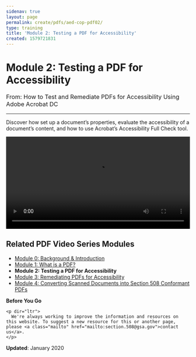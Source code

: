```yaml
---
sidenav: true
layout: page
permalink: create/pdfs/aed-cop-pdf02/
type: training
title: 'Module 2: Testing a PDF for Accessibility'
created: 1579721831
---
```


# Module 2: Testing a PDF for Accessibility

<p style="font-size:115%">
  From: How to Test and Remediate PDFs for Accessibility Using Adobe Acrobat DC
</p>

* * *

Discover how set up a document&rsquo;s properties, evaluate the accessibility of a document&rsquo;s content, and how to use Acrobat&rsquo;s Accessibility Full Check tool.

<video controls="controls" data-vscid="3qesx4ovd" style="width:100%"><source src="/sites/default/files/PDF/aed-cop-pdf-m02.mp4" type="video/mp4" /></video>

## Related PDF Video Series Modules

  * [Module 0: Background & Introduction][1]
  * [Module 1: What is a PDF?][2]
  * **Module 2: Testing a PDF for Accessibility**
  * [Module 3: Remediating PDFs for Accessibility][3]
  * [Module 4: Converting Scanned Documents into Section 508 Conformant PDFs][4]

<div class="panel panel-default">
  <div class="panel-body">
    <strong>Before You Go</strong>
    
    <p dir="ltr">
      We're always working to improve the information and resources on this website. To suggest a new resource for this or another page, please <a class="mailto" href="mailto:section.508@gsa.gov">contact us</a>.
    </p>
  </div>
</div>

**Updated**: January 2020

 [1]: {{site.baseurl}}/create/pdfs/aed-cop-pdf00
 [2]: {{site.baseurl}}/create/pdfs/aed-cop-pdf01
 [3]: {{site.baseurl}}/create/pdfs/aed-cop-pdf03
 [4]: {{site.baseurl}}/create/pdfs/aed-cop-pdf04